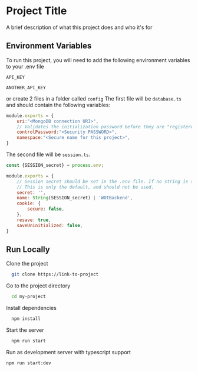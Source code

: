 # Project Title

A brief description of what this project does and who it's for


## Environment Variables

To run this project, you will need to add the following environment variables to your .env file

`API_KEY`

`ANOTHER_API_KEY`

or create 2 files in a folder called `config`
The first file will be `database.ts` and should contain the following variables:
```Javascript
module.exports = {
    uri:"<MongoDB connection URI>",
    // Validates the initialization password before they are "registered" in the DB
    controlPassword:"<Security PASSWORD>",
    namespace:"<Secure name for this project>",
}
```
The second file will be `session.ts`.
```Javascript
const {SESSION_secret} = process.env;

module.exports = {
    // Session secret should be set in the .env file. If no string is set, it will use the default below
    // This is only the default, and should not be used.
    secret: '',
    name: String(SESSION_secret) | 'WOTBackend',
    cookie: {
        secure: false,
    },
    resave: true,
    saveUninitialized: false,
}
```


## Run Locally

Clone the project

```bash
  git clone https://link-to-project
```

Go to the project directory

```bash
  cd my-project
```

Install dependencies

```bash
  npm install
```

Start the server

```bash
  npm run start
```

Run as development server with typescript support
```bash
npm run start:dev
```
